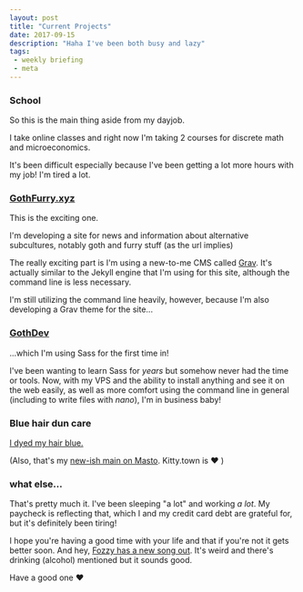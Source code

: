 ```yaml
---
layout: post
title: "Current Projects"
date: 2017-09-15
description: "Haha I've been both busy and lazy"
tags:
 - weekly briefing
 - meta
---
```


### School
So this is the main thing aside from my dayjob.

I take online classes and right now I'm taking 2 courses for discrete math and microeconomics.

It's been difficult especially because I've been getting a lot more hours with my job! I'm tired a lot.

### [GothFurry.xyz](http://gothfurry.xyz)
This is the exciting one.

I'm developing a site for news and information about alternative subcultures, notably goth and furry stuff (as the url implies)

The really exciting part is I'm using a new-to-me CMS called [Grav](https://getgrav.org/). It's actually similar to the Jekyll engine that I'm using for this site, although the command line is less necessary.

I'm still utilizing the command line heavily, however, because I'm also developing a Grav theme for the site...

### [GothDev](http://goknba.how/gothdev)
...which I'm using Sass for the first time in!

I've been wanting to learn Sass for *years* but somehow never had the time or tools. Now, with my VPS and the ability to install anything and see it on the web easily, as well as more comfort using the command line in general (including to write files with *nano*), I'm in business baby!

### Blue hair dun care
[I dyed my hair blue.](https://kitty.town/@gerhildt/1454973)

(Also, that's my [new-ish main on Masto](https://kitty.town/@gerhildt). Kitty.town is &hearts; )

### what else...
That's pretty much it. I've been sleeping "a lot" and working *a lot*. My paycheck is reflecting that, which I and my credit card debt are grateful for, but it's definitely been tiring!

I hope you're having a good time with your life and that if you're not it gets better soon. And hey, [Fozzy has a new song out](https://open.spotify.com/track/43RGKG70GqsJyYtnOaivuD). It's weird and there's drinking (alcohol) mentioned but it sounds good.

Have a good one &hearts;
